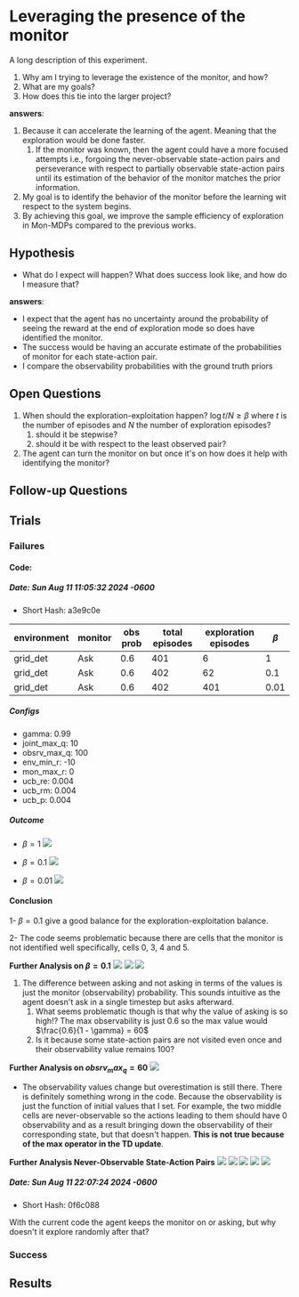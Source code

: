 # Leveraging the presence of the monitor

A long description of this experiment.

1. Why am I trying to leverage the existence of the monitor, and how?
2. What are my goals?
3. How does this tie into the larger project?

**answers**:

1. Because it can accelerate the learning of the agent. Meaning that the exploration would be done faster.
    1. If the monitor was known, then the agent could have a more focused attempts i.e., forgoing the never-observable
       state-action pairs and perseverance with respect to partially observable state-action pairs until its estimation
       of the behavior of the monitor matches the prior information.
2. My goal is to identify the behavior of the monitor before the learning wit respect to the system begins.
3. By achieving this goal, we improve the sample efficiency of exploration in Mon-MDPs compared to the previous works.

## Hypothesis

- What do I expect will happen?
  What does success look like, and how do I measure that?

**answers**:

- I expect that the agent has no uncertainty around the probability of seeing the reward at the end of exploration mode
  so does have identified the monitor.
- The success would be having an accurate estimate of the probabilities of monitor for each state-action pair.
- I compare the observability probabilities with the ground truth priors

## Open Questions

1) When should the exploration-exploitation happen? $\log{t} / N \geq \beta$ where $t$ is the number of episodes and $N$
   the number of exploration episodes?
    1. should it be stepwise?
    2. should it be with respect to the least observed pair?
2) The agent can turn the monitor on but once it's on how does it help with identifying the monitor?

## Follow-up Questions

## Trials

### Failures

#### Code:

##### Date:   Sun Aug 11 11:05:32 2024 -0600

- Short Hash: a3e9c0e

| environment | monitor | obs prob | total episodes | exploration episodes | $\beta$ |
|-------------|---------|----------|----------------|----------------------|---------|
| grid_det    | Ask     | 0.6      | 401            | 6                    | 1       |
| grid_det    | Ask     | 0.6      | 402            | 62                   | 0.1     |
| grid_det    | Ask     | 0.6      | 402            | 401                  | 0.01    |

##### Configs

- gamma: 0.99
- joint_max_q: 10
- obsrv_max_q: 100
- env_min_r: -10
- mon_max_r: 0
- ucb_re: 0.004
- ucb_rm: 0.004
- ucb_p: 0.004

##### Outcome

- $\beta = 1$
  ![](trials/penalty_ask_0.6_beta_1.jpg)
- $\beta = 0.1$
  ![](trials/penalty_ask_0.6_beta_0.1.jpg)

- $\beta = 0.01$
  ![](trials/penalty_ask_0.6_beta_0.01.jpg)

#### Conclusion

1- $\beta = 0.1$ give a good balance for the exploration-exploitation balance.

2- The code seems problematic because there are cells that the monitor is not identified well specifically, cells 0, 3,
4 and 5.

**Further Analysis on $\beta = 0.1$**
![](trials/penalty_ask_0.6_beta_0.1_rwd_model.jpg)
![](trials/penalty_ask_0.6_beta_0.1_ask_obsrv_value.jpg)
![](trials/penalty_ask_0.6_beta_0.1_notask_obsrv_value.jpg)

1. The difference between asking and not asking in terms of the values is just the monitor (observability) probability.
   This sounds intuitive as the agent doesn't ask in a single timestep but asks afterward.
    1. What seems problematic though is that why the value of asking is so high!? The max observability is just 0.6 so
       the max value would $\frac{0.6}{1 - \gamma} = 60$
    2. Is it because some state-action pairs are not visited even once and their observability value remains 100?

**Further Analysis on $obsrv_max_q = 60$**
![](trials/penalty_ask_0.6_beta_0.1_q_obsrv_max_60_ask_obsrv_value.jpg)

- The observability values change but overestimation is still there. There is definitely something wrong in the code.
  Because the observability is just the function of initial values that I set. For example, the two middle cells are
  never-observable so the actions leading to them should have 0 observability and as a result bringing down the
  observability of their corresponding state, but that doesn't happen. **This is not true because of the max operator in
  the TD update**.

**Further Analysis Never-Observable State-Action Pairs**
![](trials/penalty_ask_0.6_beta_0.1_q_obsrv_max_60_monitor_right_action.jpg)
![](trials/penalty_ask_0.6_beta_0.1_q_obsrv_max_60_monitor_left_action.jpg)
![](trials/penalty_ask_0.6_beta_0.1_q_obsrv_max_60_monitor_down_action.jpg)
![](trials/penalty_ask_0.6_beta_0.1_q_obsrv_max_60_monitor_up_action.jpg)
![](trials/penalty_ask_0.6_beta_0.1_q_obsrv_max_60_monitor_stay_action.jpg)

##### Date:   Sun Aug 11 22:07:24 2024 -0600

- Short Hash: 0f6c088

With the current code the agent keeps the monitor on or asking, but why doesn't it explore randomly after that?


### Success

## Results